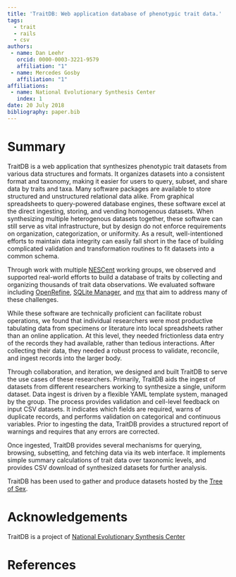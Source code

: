 ```yaml
---
title: 'TraitDB: Web application database of phenotypic trait data.'
tags:
  - trait
  - rails
  - csv
authors:
 - name: Dan Leehr
   orcid: 0000-0003-3221-9579
   affiliation: "1"
 - name: Mercedes Gosby
   affiliation: "1"
affiliations:
 - name: National Evolutionary Synthesis Center
   index: 1
date: 20 July 2018
bibliography: paper.bib
---
```


# Summary

TraitDB is a web application that synthesizes phenotypic trait datasets from various data structures and formats. It organizes datasets into a consistent format and taxonomy, making it easier for users to query, subset, and share data by traits and taxa. Many software packages are available to store structured and unstructured relational data alike. From graphical spreadsheets to query-powered database engines, these software excel at the direct ingesting, storing, and vending homogenous datasets. When synthesizing multiple heterogenous datasets together, these software can still serve as vital infrastructure, but by design do not enforce requirements on organization, categorization, or uniformity. As a result, well-intentioned efforts to maintain data integrity can easily fall short in the face of building complicated validation and transformation routines to fit datasets into a common schema.

Through work with multiple [NESCent](http://nescent.org/) working groups, we observed and supported real-world efforts to build a database of traits by collecting and organizing thousands of trait data observations. We evaluated software including [OpenRefine](http://openrefine.org/), [SQLite Manager](https://addons.mozilla.org/en-US/firefox/addon/sqlite-manager-webext/), and [mx](https://github.com/mx3/mx) that aim to address many of these challenges.

While these software are technically proficient can facilitate robust operations, we found that individual researchers were most productive tabulating data from specimens or literature into local spreadsheets rather than an online application. At this level, they needed frictionless data entry of the records they had available, rather than tedious interactions. After collecting their data, they needed a robust process to validate, reconcile, and ingest records into the larger body.

Through collaboration, and iteration, we designed and built TraitDB to serve the use cases of these researchers. Primarily, TraitDB aids the ingest of datasets from different researchers working to synthesize a single, uniform dataset. Data ingest is driven by a flexible YAML template system, managed by the group. The process provides validation and cell-level feedback on input CSV datasets. It indicates which fields are required, warns of duplicate records, and performs validation on categorical and continuous variables. Prior to ingesting the data, TraitDB provides a structured report of warnings and requires  that any errors are corrected.

Once ingested, TraitDB provides several mechanisms for querying, browsing, subsetting, and fetching data via its web interface. It implements simple summary calculations of trait data over taxonomic levels, and provides CSV download of synthesized datasets for further analysis.

TraitDB has been used to gather and produce datasets hosted by the [Tree of Sex](http://bbrowse.biol.berkeley.edu/treeV2/styled/index.html).

# Acknowledgements

TraitDB is a project of [National Evolutionary Synthesis Center](http://nescent.org/)

# References
